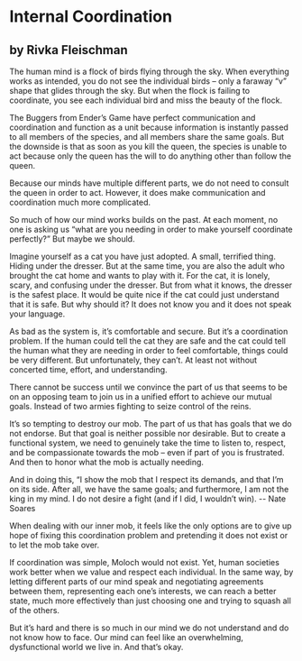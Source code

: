 # Internal Coordination
## by Rivka Fleischman
The human mind is a flock of birds flying through the sky. When everything works as intended, you do not see the individual birds – only a faraway “v” shape that glides through the sky. But when the flock is failing to coordinate, you see each individual bird and miss the beauty of the flock.
 
The Buggers from Ender’s Game have perfect communication and coordination and function as a unit because information is instantly passed to all members of the species, and all members share the same goals. But the downside is that as soon as you kill the queen, the species is unable to act because only the queen has the will to do anything other than follow the queen.
 
Because our minds have multiple different parts, we do not need to consult the queen in order to act. However, it does make communication and coordination much more complicated.
 
So much of how our mind works builds on the past. At each moment, no one is asking us “what are you needing in order to make yourself coordinate perfectly?” But maybe we should.
 
Imagine yourself as a cat you have just adopted. A small, terrified thing. Hiding under the dresser. But at the same time, you are also the adult who brought the cat home and wants to play with it. For the cat, it is lonely, scary, and confusing under the dresser. But from what it knows, the dresser is the safest place. It would be quite nice if the cat could just understand that it is safe. But why should it? It does not know you and it does not speak your language.
 
As bad as the system is, it’s comfortable and secure. But it’s a coordination problem. If the human could tell the cat they are safe and the cat could tell the human what they are needing in order to feel comfortable, things could be very different. But unfortunately, they can’t. At least not without concerted time, effort, and understanding.
 
There cannot be success until we convince the part of us that seems to be on an opposing team to join us in a unified effort to achieve our mutual goals. Instead of two armies fighting to seize control of the reins.
 
It’s so tempting to destroy our mob. The part of us that has goals that we do not endorse. But that goal is neither possible nor desirable. But to create a functional system, we need to genuinely take the time to listen to, respect, and be compassionate towards the mob – even if part of you is frustrated. And then to honor what the mob is actually needing.
 
And in doing this, “I show the mob that I respect its demands, and that I’m on its side. After all, we have the same goals; and furthermore, I am not the king in my mind. I do not desire a fight (and if I did, I wouldn’t win).
-- Nate Soares

When dealing with our inner mob, it feels like the only options are to give up hope of fixing this coordination problem and pretending it does not exist or to let the mob take over.

If coordination was simple, Moloch would not exist. Yet, human societies work better when we value and respect each individual. In the same way, by letting different parts of our mind speak and negotiating agreements between them, representing each one’s interests, we can reach a better state, much more effectively than just choosing one and trying to squash all of the others.

But it’s hard and there is so much in our mind we do not understand and do not know how to face. Our mind can feel like an overwhelming, dysfunctional world we live in.  And that’s okay. 

